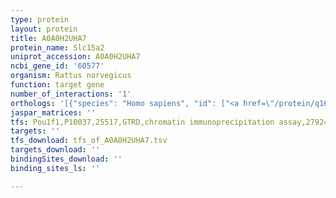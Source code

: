 ```yaml
---
type: protein
layout: protein
title: A0A0H2UHA7
protein_name: Slc15a2
uniprot_accession: A0A0H2UHA7
ncbi_gene_id: '60577'
organism: Rattus norvegicus
function: target gene
number_of_interactions: '1'
orthologs: '[{"species": "Homo sapiens", "id": ["<a href=\"/protein/q16348\">Q16348</a>"]}, {"species": "Mus musculus", "id": ["Q9JM03"]}, {"species": "Caenorhabditis elegans", "id": ["<a href=\"/protein/o01840\">O01840</a>", "<a href=\"/protein/q17758\">Q17758</a>", "<a href=\"/protein/q21219\">Q21219</a>"]}, {"species": "Drosophila melanogaster", "id": ["<a href=\"/protein/p91679\">P91679</a>", "Q8IRT1"]}]'
jaspar_matrices: ''
tfs: Pou1f1,P10037,25517,GTRD,chromatin immunoprecipitation assay,27924024%5Buid%5D,No
targets: ''
tfs_download: tfs_of_A0A0H2UHA7.tsv
targets_download: ''
bindingSites_download: ''
binding_sites_ls: ''

---
```

